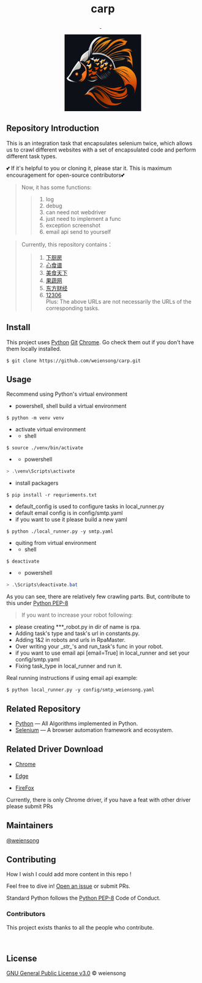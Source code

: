 <h1 align="center">carp</h1>

<p align="center">
  <a href="https://www.python.org/" ><img src="https://img.shields.io/badge/python_-%3E%3D3.8-blue" alt=""></a> 
  <a href="https://www.gnu.org/licenses/gpl-3.0.html" ><img src="https://img.shields.io/badge/license_-GPL3.0-blue" alt=""> 
  <a href="https://www.python.org/" ><img src="https://img.shields.io/badge/-python-grey?style=plastic&logo=python" alt=""/></a> 
  <a href="https://www.selenium.dev/"><img src="https://img.shields.io/badge/-selenium-grey?style=plastic&logo=selenium" alt=""/></a> 
  <a href="https://git-scm.com/"><img src="https://img.shields.io/badge/git-grey?style=plastic&logo=git" alt=""/></a> 
  <a href="https://www.jetbrains.com/pycharm/"><img src="https://img.shields.io/badge/-pycharm-grey?style=plastic&logo=pycharm" alt=""/></a> 
  <a href="https://www.mysql.com/"><img src="https://img.shields.io/badge/-mysql-grey?style=plastic&logo=mysql" alt=""/></a>  
</p>

<p align="center">
    <img src=.img/carp.png height="200" width="200" alt="">
</p>

## Repository Introduction

This is an integration task that encapsulates selenium twice, which allows us to crawl different websites with a set of encapsulated code and perform different task types.  

💕 If it's helpful to you or cloning it, please star it. This is maximum encouragement for open-source contributors💕
  
> Now, it has some functions:
>> 1. log 
>> 2. debug 
>> 3. can need not webdriver 
>> 4. just need to implement a func
>> 5. exception screenshot
>> 6. email api send to yourself
  
> Currently, this repository contains：
>> 1. [下厨房](https://www.xiachufang.com/) 
>> 2. [心食谱](https://www.xinshipu.com/) 
>> 3. [美食天下](https://www.meishichina.com/) 
>> 4. [果蔬网](http://www.zggswmh.com/) 
>> 5. [东方财经](https://www.eastmoney.com/) 
>> 6. [12306](https://kyfw.12306.cn/otn/resources/login.html)  
> Plus: The above URLs are not necessarily the URLs of the corresponding tasks.

## Install

This project uses [Python](https://www.python.org/) [Git](https://git-scm.com/) [Chrome](https://www.google.com/chrome/). Go check them out if you don't have them locally installed.

```shell
$ git clone https://github.com/weiensong/carp.git
```

## Usage

Recommend using Python's virtual environment

 - powershell, shell build a virtual environment

```shell
$ python -m venv venv
```
 - activate virtual environment
 - - shell
```shell
$ source ./venv/bin/activate 
```
- - powershell
```powershell
> .\venv\Scripts\activate 
```
 - install packagers
```shell
$ pip install -r requriements.txt 
```


 - default_config is used to configure tasks in local_runner.py
 - default email config is in config/smtp.yaml
 - if you want to use it please build a new yaml

```shell
$ python ./local_runner.py -y smtp.yaml
```

 - quiting from virtual environment
 - - shell
```shell
$ deactivate 
```
 - - powershell
```powershell
> .\Scripts\deactivate.bat 
```
As you can see, there are relatively few crawling parts. But, contribute to this under [Python PEP-8](https://peps.python.org/pep-0008/)  

> If you want to increase your robot following: 
- please creating ***_robot.py in dir of name is rpa.
- Adding task's type and task's url in constants.py.
- Adding 1&2 in robots and urls in RpaMaster.
- Over writing your \__str\__'s and run_task's func in your robot.
- if you want to use email api [email=True] in local_runner and set your config/smtp.yaml
- Fixing task_type in local_runner and run it.

Real running instructions if using email api example:
```shell
$ python local_runner.py -y config/smtp_weiensong.yaml
```

## Related Repository

- [Python](https://github.com/TheAlgorithms/Python) — All Algorithms implemented in Python.
- [Selenium](https://github.com/SeleniumHQ/selenium) — A browser automation framework and ecosystem.

## Related Driver Download

- [Chrome](https://chromedriver.chromium.org/downloads)

- [Edge](https://developer.microsoft.com/microsoft-edge/tools/webdriver/)

- [FireFox](https://github.com/mozilla/geckodriver/releases)

Currently, there is only Chrome driver, if you have a feat with other driver please submit PRs

## Maintainers

[@weiensong](https://github.com/weiensong)



## Contributing

How I wish I could add more content in this repo !

Feel free to dive in! [Open an issue](https://github.com/weiensong/scrapySelenium/issues) or submit PRs.

Standard Python follows the [Python PEP-8](https://peps.python.org/pep-0008/) Code of Conduct.



### Contributors

This project exists thanks to all the people who contribute.  
  
<a href="https://github.com/weiensong/carp/graphs/contributors">
  <img src="https://contrib.rocks/image?repo=weiensong/carp"  alt=""/>
</a>



## License

[GNU General Public License v3.0](https://github.com/weiensong/carp/blob/master/LICENSE) © weiensong

